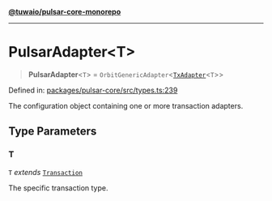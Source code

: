 [**@tuwaio/pulsar-core-monorepo**](../../../README.md)

***

# PulsarAdapter\<T\>

> **PulsarAdapter**\<`T`\> = `OrbitGenericAdapter`\<[`TxAdapter`](TxAdapter.md)\<`T`\>\>

Defined in: [packages/pulsar-core/src/types.ts:239](https://github.com/TuwaIO/pulsar-core/blob/0756e252e3a82162ff35197ca9c787a6a62b8731/packages/pulsar-core/src/types.ts#L239)

The configuration object containing one or more transaction adapters.

## Type Parameters

### T

`T` *extends* [`Transaction`](Transaction.md)

The specific transaction type.
